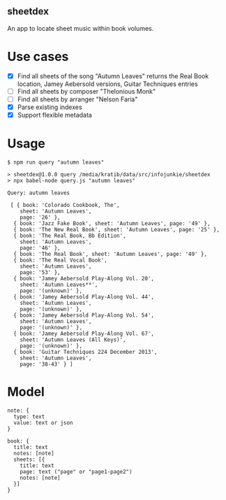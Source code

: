 sheetdex
--------

An app to locate sheet music within book volumes.

# Use cases
- [x] Find all sheets of the song "Autumn Leaves" returns the Real Book location, Jamey Aebersold versions, Guitar Techniques entries
- [ ] Find all sheets by composer "Thelonious Monk"
- [ ] Find all sheets by arranger "Nelson Faria"
- [x] Parse existing indexes
- [x] Support flexible metadata

# Usage
```
$ npm run query "autumn leaves"

> sheetdex@1.0.0 query /media/kratib/data/src/infojunkie/sheetdex
> npx babel-node query.js "autumn leaves"

Query: autumn leaves

 [ { book: 'Colorado Cookbook, The',
    sheet: 'Autumn Leaves',
    page: '26' },
  { book: 'Jazz Fake Book', sheet: 'Autumn Leaves', page: '49' },
  { book: 'The New Real Book', sheet: 'Autumn Leaves', page: '25' },
  { book: 'The Real Book, Bb Edition',
    sheet: 'Autumn Leaves',
    page: '46' },
  { book: 'The Real Book', sheet: 'Autumn Leaves', page: '49' },
  { book: 'The Real Vocal Book',
    sheet: 'Autumn Leaves',
    page: '53' },
  { book: 'Jamey Aebersold Play-Along Vol. 20',
    sheet: 'Autumn Leaves**',
    page: '(unknown)' },
  { book: 'Jamey Aebersold Play-Along Vol. 44',
    sheet: 'Autumn Leaves',
    page: '(unknown)' },
  { book: 'Jamey Aebersold Play-Along Vol. 54',
    sheet: 'Autumn Leaves',
    page: '(unknown)' },
  { book: 'Jamey Aebersold Play-Along Vol. 67',
    sheet: 'Autumn Leaves (All Keys)',
    page: '(unknown)' },
  { book: 'Guitar Techniques 224 December 2013',
    sheet: 'Autumn Leaves',
    page: '38-43' } ]
```

# Model

```
note: {
  type: text
  value: text or json
}

book: {
  title: text
  notes: [note]
  sheets: [{
    title: text
    page: text ("page" or "page1-page2")
    notes: [note]
  }]
}
```
